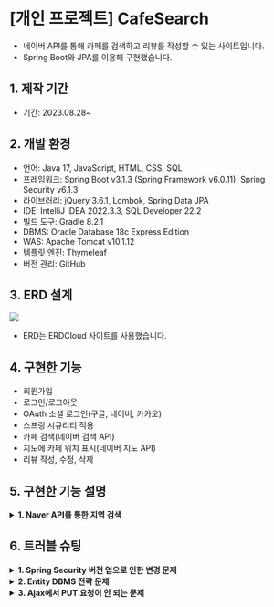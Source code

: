 # [개인 프로젝트] CafeSearch
- 네이버 API를 통해 카페를 검색하고 리뷰를 작성할 수 있는 사이트입니다.
- Spring Boot와 JPA를 이용해 구현했습니다.

## 1. 제작 기간
- 기간: 2023.08.28~

## 2. 개발 환경
- 언어: Java 17, JavaScript, HTML, CSS, SQL
- 프레임워크: Spring Boot v3.1.3 (Spring Framework v6.0.11), Spring Security v6.1.3
- 라이브러리: jQuery 3.6.1, Lombok, Spring Data JPA
- IDE: IntelliJ IDEA 2022.3.3, SQL Developer 22.2
- 빌드 도구: Gradle 8.2.1
- DBMS: Oracle Database 18c Express Edition
- WAS: Apache Tomcat v10.1.12
- 템플릿 엔진: Thymeleaf
- 버전 관리: GitHub

## 3. ERD 설계
<img src="https://github.com/hanairu96/cafesearch/assets/118409554/8f11054a-3eaa-458f-86b6-46fda276a8f6"/>

- ERD는 ERDCloud 사이트를 사용했습니다.

## 4. 구현한 기능
- 회원가입
- 로그인/로그아웃
- OAuth 소셜 로그인(구글, 네이버, 카카오)
- 스프링 시큐리티 적용
- 카페 검색(네이버 검색 API)
- 지도에 카페 위치 표시(네이버 지도 API)
- 리뷰 작성, 수정, 삭제

## 5. 구현한 기능 설명
<details>
  <summary><b>1. Naver API를 통한 지역 검색</b></summary>

####
- 검색 요청 및 응답에 사용할 DTO 클래스들을 만들고 RestTemplate을 이용해 Naver API 서버로부터 검색 결과를 받아온다.
- application.yaml
  - [Naver Developers](https://developers.naver.com/main/) 애플리케이션 등록 후 Client ID, Client Secret을 받아온다.
  - application.yaml에 Client ID, Client Secret 및 Naver API의 검색 요청 URL을 작성한다.
- [SearchLocalReq.java](https://github.com/hanairu96/cafesearch/blob/master/src/main/java/com/toy/cafesearch/naver/dto/SearchLocalReq.java)
  - 검색 요청에 사용할 DTO 클래스
  - [Documents](https://developers.naver.com/docs/serviceapi/search/local/local.md#%EC%A7%80%EC%97%AD)에 적혀 있는 대로 검색시 필요한 파라미터를 설정한다.
  - 요청할 내용을 Map 형식으로 반환해주는 toMultiValueMap() 메소드를 작성한다.
- [SearchLocalRes.java](https://github.com/hanairu96/cafesearch/blob/master/src/main/java/com/toy/cafesearch/naver/dto/SearchLocalRes.java)
  - Documents에 적혀 있는 대로 응답에 필요한 요소들을 작성한다.
- [NaverClient.java](https://github.com/hanairu96/cafesearch/blob/master/src/main/java/com/toy/cafesearch/naver/NaverClient.java)
  - Client ID, Client Secret 및 검색 요청 URL을 가져오는 변수를 작성한다.
  - 표현식 기반으로 다른 파일의 값을 가져오는 @Value 어노테이션으로 yaml의 값을 주입한다.
  - 검색 요청 내용을 Naver API 서버에 보내서 응답 받는 searchLocal(SearchLocalReq searchLocalReq) 메소드를 작성한다.
    - 호출할 서버 URL과 요청할 내용을 UriComponentsBuilder 클래스의 메소드 파라미터로 설정하여 URI 타입의 객체를 생성한다.
    - 헤더 값을 설정할 수 있는 HttpHeaders 클래스에 Client-Id와 Client-Secret, 그리고 ContentType을 설정한다.
    - 헤더를 파라미터로 하여 HttpEntity 타입의 객체를 생성한다.
    - 응답 DTO 클래스인 SearchLocalRes는 제네릭 타입의 필드를 가지기에 타입 안정성을 위해 ParameterizedTypeReference 클래스로 객체를 생성한다.
    - 다른 서버와의 통신에 사용되는 RestTemplate 클래스의 exchange() 메소드로 ResponseEntity 타입의 객체를 생성한다.
    - ResponseEntity의 getBody()로 응답 DTO 클래스인 SearchLocalRes 타입의 객체를 반환한다.
- 이후 Service 단에서 검색어를 설정하여 searchLocal() 메소드로 결과를 받고 그 결과 객체를 가공하여 사용한다.

</details>

## 6. 트러블 슈팅
<details>
  <summary><b>1. Spring Security 버전 업으로 인한 변경 문제</b></summary>

#### 문제
- Spring Boot 3.0 이상의 버전을 사용하면 Spring Security 6.0 이상의 버전을 사용해야 함
- Spring Security 6.0 이상의 버전에서는 이전 버전에서 사용되던 것들이 deprecated 또는 삭제된 것이 많았음
  - 이전 버전에서는 WebSecurityConfigurerAdapter 클래스를 상속받고 configure(HttpSecurity http) 메소드를 오버라이드하여 설정해야 했으나 현재 버전에서는 삭제됨
  - 그리고 and() 메소드를 이용한 메소드 체이닝 방식도 deprecated 됨
  - authorizeRequests(), antMatchers() 메소드도 deprecated 됨
#### 해결
- configure(HttpSecurity http) 메소드 대신 filterChain(HttpSecurity http) 메소드를 사용하고 http.build()를 return 함
- and() 메소드 대신 함수형으로 코드를 작성함
- authorizeHttpRequests(), requestMatchers() 메소드를 사용함

<div markdown="1">

```java
//기존 코드 예시
@Configuration 
@EnableWebSecurity
public class SecurityConfig extends WebSecurityConfigurerAdapter {

    @Override
    protected void configure(HttpSecurity http) throws Exception {
        http.csrf().disable()
            .and()
            .authorizeRequests() 
            .antMatchers("/main").permitAll()
            .anyRequest().authenticated()
            .and()
            .formLogin()
            .loginPage("/loginPage")
            .loginProcessingUrl("/login")
            .defaultSuccessUrl("/main")
            .and()
            .logout();
    }
}
```

</div>
<div markdown="1">

```java
//변경된 코드 예시
@Configuration
@EnableWebSecurity
public class SecurityConfig {

    @Bean
    public SecurityFilterChain filterChain(HttpSecurity http) throws Exception {
        http.csrf((csrf) -> csrf.disable())
            .authorizeHttpRequests(request -> request
                .requestMatchers("/main").permitAll()
                .anyRequest().authenticated()
            )
            .formLogin(login -> login
                .loginPage("/loginPage")
                .loginProcessingUrl("/login")
                .defaultSuccessUrl("/main")
            )
            .logout(withDefaults());;
        return http.build();
    }
}
```

</div>
</details>

<details>
  <summary><b>2. Entity DBMS 전략 문제</b></summary>

#### 문제
- REIVEW 테이블의 PK인 REVIEW_NO가 NULL일 때 자동으로 값이 들어가게 하려고 함
- 그래서 Entity 클래스인 Review의 reviewNo 필드에 @GeneratedValue(strategy = GenerationType.IDENTITY)를 붙임
- 그런데 리뷰를 추가하는 메소드를 실행했더니 NULL을 삽입할 수 없다는 OracleDatabaseException이 발생함
#### 해결
- DBMS에 맞는 전략이 아니었기 때문에 예외가 발생하는 것이었음
- IDENTITY 전략은 시퀀스가 없는 MySQL 같은 DBMS에서 사용함
- 반면 이 프로젝트에서 사용하는 Oracle DB에서는 SEQUENCE 전략을 사용해야 함
- 그래서 @GeneratedValue의 전략을 수정하고 @SequenceGenerator도 추가로 작성하니 정상 작동함

<div markdown="1">

```java
@Entity
@SequenceGenerator(
        name = "REVIEW_SEQ_GEN",
        sequenceName = "REVIEW_SEQ",
        initialValue = 1,
        allocationSize = 1
)
public class Review {
    @Id
    @GeneratedValue(
            strategy = GenerationType.SEQUENCE,
            generator = "REVIEW_SEQ_GEN"
    )
    @Column(name = "review_no")
    private int reviewNo;
}
```

</div>
</details>

<details>
  <summary><b>3. Ajax에서 PUT 요청이 안 되는 문제</b></summary>

#### 문제
- Ajax로 데이터를 서버에 보내서 수정하는 PUT 요청을 했더니 400 에러 발생
#### 해결
- 보안 때문에 content-type이 "application/x-www-form-urlencoded"인 경우 GET, POST로만 요청을 보낼 수 있다고 함
- PUT, DELETE의 경우 application/json, application/xml과 같이 '*/json', '*/xml'으로 contentType을 지정해줘야 함
- contentType을 JSON으로 지정하고, 보내려는 데이터를 JSON 형태로 만들어주니 해결됨

<div markdown="1">

```javascript
$.ajax({
  url: "/cafe/review/",
  type: "put",
  data: JSON.stringify(putElements),
  contentType: "application/json;charset=UTF-8",
  success: data => {
    alert("수정되었습니다.");
    location.replace(refer);
  },
  error: e => {
    alert("수정에 실패하였습니다.");
  }
});
```

</div>
</details>
